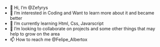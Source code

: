 - 👋 Hi, I’m @Zefyrys 
- 👀 I’m interested in Coding and Want to learn more about it and became better
- 🌱 I’m currently learning Html, Css, Javarscript
- 💞️ I’m looking to collaborate on projects and some other things that may help to grow on the area
- 📫 How to reach me @Felipe_Albertox
